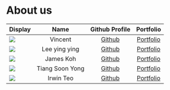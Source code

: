 # About us

Display | Name | Github Profile | Portfolio 
--------|:----:|:--------------:|:---------:
![](https://via.placeholder.com/100.png?text=Photo) | Vincent | [Github](https://github.com/vincesum) | [Portfolio](docs/team/vincent.md)
![](https://via.placeholder.com/100.png?text=Photo) | Lee ying ying | [Github](https://github.com/) | [Portfolio](docs/team/johndoe.md)
![](https://via.placeholder.com/100.png?text=Photo) | James Koh | [Github](https://github.com/James17042002) | [Portfolio](docs/team/JamesKoh.md)
![](https://via.placeholder.com/100.png?text=Photo) | Tiang Soon Yong | [Github](https://github.com/TiangSoonYong) | [Portfolio](docs/team/tiangsoonyong.md)
![](https://via.placeholder.com/100.png?text=Photo) | Irwin Teo | [Github](https://github.com/zavsky) | [Portfolio](docs/team/irwin.md)
